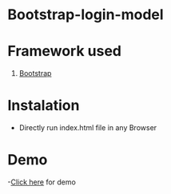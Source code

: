 # Bootstrap-login-model

# Framework used
1. [Bootstrap](http://getbootstrap.com/)

# Instalation
- Directly run index.html file in any Browser
 
# Demo

-[Click here](http://itechnospot.com/bhargav_data/login_model/) for demo

